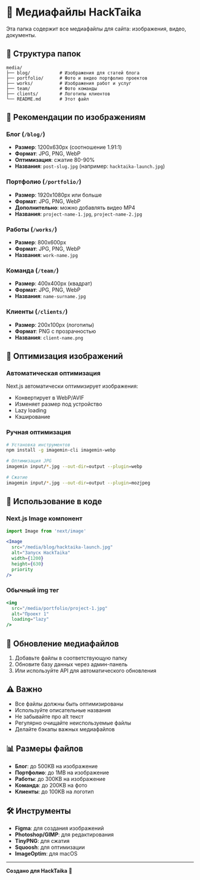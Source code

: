 # 📁 Медиафайлы HackTaika

Эта папка содержит все медиафайлы для сайта: изображения, видео, документы.

## 📂 Структура папок

```
media/
├── blog/           # Изображения для статей блога
├── portfolio/      # Фото и видео портфолио проектов
├── works/          # Изображения работ и услуг
├── team/           # Фото команды
├── clients/        # Логотипы клиентов
└── README.md       # Этот файл
```

## 🎨 Рекомендации по изображениям

### Блог (`/blog/`)
- **Размер**: 1200x630px (соотношение 1.91:1)
- **Формат**: JPG, PNG, WebP
- **Оптимизация**: сжатие 80-90%
- **Названия**: `post-slug.jpg` (например: `hacktaika-launch.jpg`)

### Портфолио (`/portfolio/`)
- **Размер**: 1920x1080px или больше
- **Формат**: JPG, PNG, WebP
- **Дополнительно**: можно добавлять видео MP4
- **Названия**: `project-name-1.jpg`, `project-name-2.jpg`

### Работы (`/works/`)
- **Размер**: 800x600px
- **Формат**: JPG, PNG, WebP
- **Названия**: `work-name.jpg`

### Команда (`/team/`)
- **Размер**: 400x400px (квадрат)
- **Формат**: JPG, PNG, WebP
- **Названия**: `name-surname.jpg`

### Клиенты (`/clients/`)
- **Размер**: 200x100px (логотипы)
- **Формат**: PNG с прозрачностью
- **Названия**: `client-name.png`

## 🚀 Оптимизация изображений

### Автоматическая оптимизация
Next.js автоматически оптимизирует изображения:
- Конвертирует в WebP/AVIF
- Изменяет размер под устройство
- Lazy loading
- Кэширование

### Ручная оптимизация
```bash
# Установка инструментов
npm install -g imagemin-cli imagemin-webp

# Оптимизация JPG
imagemin input/*.jpg --out-dir=output --plugin=webp

# Сжатие
imagemin input/*.jpg --out-dir=output --plugin=mozjpeg
```

## 📝 Использование в коде

### Next.js Image компонент
```jsx
import Image from 'next/image'

<Image
  src="/media/blog/hacktaika-launch.jpg"
  alt="Запуск HackTaika"
  width={1200}
  height={630}
  priority
/>
```

### Обычный img тег
```jsx
<img 
  src="/media/portfolio/project-1.jpg" 
  alt="Проект 1"
  loading="lazy"
/>
```

## 🔄 Обновление медиафайлов

1. Добавьте файлы в соответствующую папку
2. Обновите базу данных через админ-панель
3. Или используйте API для автоматического обновления

## ⚠️ Важно

- Все файлы должны быть оптимизированы
- Используйте описательные названия
- Не забывайте про alt текст
- Регулярно очищайте неиспользуемые файлы
- Делайте бэкапы важных медиафайлов

## 📊 Размеры файлов

- **Блог**: до 500KB на изображение
- **Портфолио**: до 1MB на изображение
- **Работы**: до 300KB на изображение
- **Команда**: до 200KB на фото
- **Клиенты**: до 100KB на логотип

## 🛠️ Инструменты

- **Figma**: для создания изображений
- **Photoshop/GIMP**: для редактирования
- **TinyPNG**: для сжатия
- **Squoosh**: для оптимизации
- **ImageOptim**: для macOS

---

**Создано для HackTaika** 🚀
